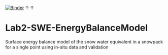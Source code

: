 [![Binder](https://mybinder.org/badge_logo.svg)](https://mybinder.org/v2/gh/Timbo-Stillinger/Lab2-SWE-EnergyBalanceModel/HEAD)
&uparrow; &uparrow;

# Lab2-SWE-EnergyBalanceModel
Surface energy balance model of the snow water equivalent in a snowpack for a single point using in-situ data and validation

